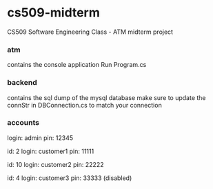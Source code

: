 # cs509-midterm
CS509 Software Engineering Class - ATM midterm project

### atm
contains the console application
Run Program.cs

### backend
contains the sql dump of the mysql database
make sure to update the connStr in DBConnection.cs to match your connection

### accounts
login: admin
pin: 12345

id: 2
login: customer1
pin: 11111

id: 10
login: customer2
pin: 22222

id: 4
login: customer3
pin: 33333
(disabled)
